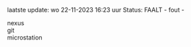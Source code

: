 laatste update: 
wo 22-11-2023 16:23   uur 
Status: FAALT - fout - 
<div class="service R">nexus</div><div class="service R">git</div><div class="service Y">microstation</div>